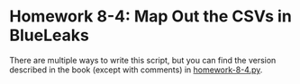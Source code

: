 # Homework 8-4: Map Out the CSVs in BlueLeaks

There are multiple ways to write this script, but you can find the version described in the book (except with comments) in [homework-8-4.py](./homework-8-4.py).
